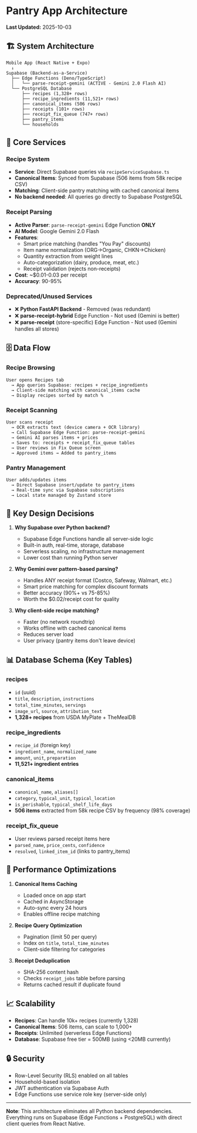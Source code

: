 # Pantry App Architecture

**Last Updated:** 2025-10-03

## 🏗️ System Architecture

```
Mobile App (React Native + Expo)
  ↓
Supabase (Backend-as-a-Service)
  ├── Edge Functions (Deno/TypeScript)
  │   └── parse-receipt-gemini (ACTIVE - Gemini 2.0 Flash AI)
  └── PostgreSQL Database
      ├── recipes (1,328+ rows)
      ├── recipe_ingredients (11,521+ rows)
      ├── canonical_items (506 rows)
      ├── receipts (101+ rows)
      ├── receipt_fix_queue (747+ rows)
      ├── pantry_items
      └── households
```

## 📱 Core Services

### Recipe System
- **Service**: Direct Supabase queries via `recipeServiceSupabase.ts`
- **Canonical Items**: Synced from Supabase (506 items from 58k recipe CSV)
- **Matching**: Client-side pantry matching with cached canonical items
- **No backend needed**: All queries go directly to Supabase PostgreSQL

### Receipt Parsing
- **Active Parser**: `parse-receipt-gemini` Edge Function **ONLY**
- **AI Model**: Google Gemini 2.0 Flash
- **Features**:
  - Smart price matching (handles "You Pay" discounts)
  - Item name normalization (ORG→Organic, CHKN→Chicken)
  - Quantity extraction from weight lines
  - Auto-categorization (dairy, produce, meat, etc.)
  - Receipt validation (rejects non-receipts)
- **Cost**: ~$0.01-0.03 per receipt
- **Accuracy**: 90-95%

### Deprecated/Unused Services
- ❌ **Python FastAPI Backend** - Removed (was redundant)
- ❌ **parse-receipt-hybrid** Edge Function - Not used (Gemini is better)
- ❌ **parse-receipt** (store-specific) Edge Function - Not used (Gemini handles all stores)

## 🗄️ Data Flow

### Recipe Browsing
```
User opens Recipes tab
  → App queries Supabase: recipes + recipe_ingredients
  → Client-side matching with canonical_items cache
  → Display recipes sorted by match %
```

### Receipt Scanning
```
User scans receipt
  → OCR extracts text (device camera + OCR library)
  → Call Supabase Edge Function: parse-receipt-gemini
  → Gemini AI parses items + prices
  → Saves to: receipts + receipt_fix_queue tables
  → User reviews in Fix Queue screen
  → Approved items → Added to pantry_items
```

### Pantry Management
```
User adds/updates items
  → Direct Supabase insert/update to pantry_items
  → Real-time sync via Supabase subscriptions
  → Local state managed by Zustand store
```

## 🔑 Key Design Decisions

1. **Why Supabase over Python backend?**
   - Supabase Edge Functions handle all server-side logic
   - Built-in auth, real-time, storage, database
   - Serverless scaling, no infrastructure management
   - Lower cost than running Python server

2. **Why Gemini over pattern-based parsing?**
   - Handles ANY receipt format (Costco, Safeway, Walmart, etc.)
   - Smart price matching for complex discount formats
   - Better accuracy (90%+ vs 75-85%)
   - Worth the $0.02/receipt cost for quality

3. **Why client-side recipe matching?**
   - Faster (no network roundtrip)
   - Works offline with cached canonical items
   - Reduces server load
   - User privacy (pantry items don't leave device)

## 📊 Database Schema (Key Tables)

### recipes
- `id` (uuid)
- `title`, `description`, `instructions`
- `total_time_minutes`, `servings`
- `image_url`, `source`, `attribution_text`
- **1,328+ recipes** from USDA MyPlate + TheMealDB

### recipe_ingredients
- `recipe_id` (foreign key)
- `ingredient_name`, `normalized_name`
- `amount`, `unit`, `preparation`
- **11,521+ ingredient entries**

### canonical_items
- `canonical_name`, `aliases[]`
- `category`, `typical_unit`, `typical_location`
- `is_perishable`, `typical_shelf_life_days`
- **506 items** extracted from 58k recipe CSV by frequency (98% coverage)

### receipt_fix_queue
- User reviews parsed receipt items here
- `parsed_name`, `price_cents`, `confidence`
- `resolved`, `linked_item_id` (links to pantry_items)

## 🚀 Performance Optimizations

1. **Canonical Items Caching**
   - Loaded once on app start
   - Cached in AsyncStorage
   - Auto-sync every 24 hours
   - Enables offline recipe matching

2. **Recipe Query Optimization**
   - Pagination (limit 50 per query)
   - Index on `title`, `total_time_minutes`
   - Client-side filtering for categories

3. **Receipt Deduplication**
   - SHA-256 content hash
   - Checks `receipt_jobs` table before parsing
   - Returns cached result if duplicate found

## 📈 Scalability

- **Recipes**: Can handle 10k+ recipes (currently 1,328)
- **Canonical Items**: 506 items, can scale to 1,000+
- **Receipts**: Unlimited (serverless Edge Functions)
- **Database**: Supabase free tier = 500MB (using <20MB currently)

## 🔒 Security

- Row-Level Security (RLS) enabled on all tables
- Household-based isolation
- JWT authentication via Supabase Auth
- Edge Functions use service role key (server-side only)

---

**Note**: This architecture eliminates all Python backend dependencies. Everything runs on Supabase (Edge Functions + PostgreSQL) with direct client queries from React Native.
